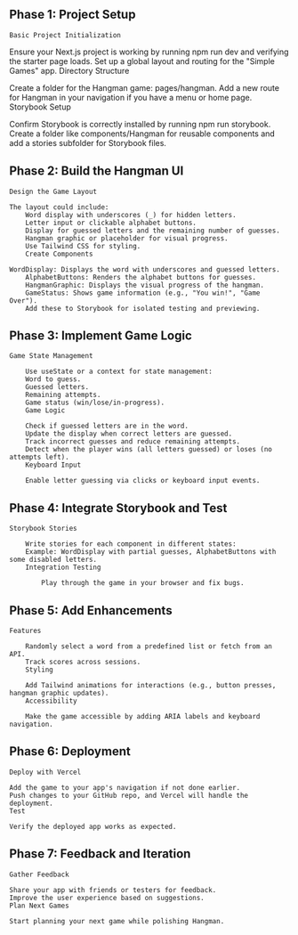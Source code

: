 
## Phase 1: Project Setup
    Basic Project Initialization

Ensure your Next.js project is working by running npm run dev and verifying the starter page loads.
Set up a global layout and routing for the "Simple Games" app.
Directory Structure

Create a folder for the Hangman game: pages/hangman.
Add a new route for Hangman in your navigation if you have a menu or home page.
Storybook Setup

Confirm Storybook is correctly installed by running npm run storybook.
Create a folder like components/Hangman for reusable components and add a stories subfolder for Storybook files.

## Phase 2: Build the Hangman UI
    Design the Game Layout

    The layout could include:
        Word display with underscores (_) for hidden letters.
        Letter input or clickable alphabet buttons.
        Display for guessed letters and the remaining number of guesses.
        Hangman graphic or placeholder for visual progress.
        Use Tailwind CSS for styling.
        Create Components

    WordDisplay: Displays the word with underscores and guessed letters.
        AlphabetButtons: Renders the alphabet buttons for guesses.
        HangmanGraphic: Displays the visual progress of the hangman.
        GameStatus: Shows game information (e.g., "You win!", "Game Over").
        Add these to Storybook for isolated testing and previewing.

## Phase 3: Implement Game Logic
    Game State Management

        Use useState or a context for state management:
        Word to guess.
        Guessed letters.
        Remaining attempts.
        Game status (win/lose/in-progress).
        Game Logic

        Check if guessed letters are in the word.
        Update the display when correct letters are guessed.
        Track incorrect guesses and reduce remaining attempts.
        Detect when the player wins (all letters guessed) or loses (no attempts left).
        Keyboard Input

        Enable letter guessing via clicks or keyboard input events.

## Phase 4: Integrate Storybook and Test
    Storybook Stories

        Write stories for each component in different states:
        Example: WordDisplay with partial guesses, AlphabetButtons with some disabled letters.
        Integration Testing

            Play through the game in your browser and fix bugs.

## Phase 5: Add Enhancements
    Features

        Randomly select a word from a predefined list or fetch from an API.
        Track scores across sessions.
        Styling

        Add Tailwind animations for interactions (e.g., button presses, hangman graphic updates).
        Accessibility

        Make the game accessible by adding ARIA labels and keyboard navigation.

## Phase 6: Deployment
    Deploy with Vercel

    Add the game to your app's navigation if not done earlier.
    Push changes to your GitHub repo, and Vercel will handle the deployment.
    Test

    Verify the deployed app works as expected.

## Phase 7: Feedback and Iteration
    Gather Feedback

    Share your app with friends or testers for feedback.
    Improve the user experience based on suggestions.
    Plan Next Games

    Start planning your next game while polishing Hangman.
